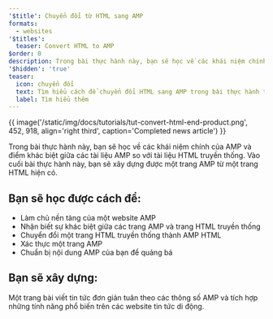 ```yaml
---
'$title': Chuyển đổi từ HTML sang AMP
formats:
  - websites
'$titles':
  teaser: Convert HTML to AMP
$order: 0
description: Trong bài thực hành này, bạn sẽ học về các khái niệm chính của AMP và điểm khác biệt giữa các tài liệu AMP so với tài liệu HTML truyền thống. Vào cuối bài thực hành này
'$hidden': 'true'
teaser:
  icon: chuyển đổi
  text: Tìm hiểu cách để chuyển đổi HTML sang AMP trong bài thực hành từng bước này.
  label: Tìm hiểu thêm
---
```


{{ image('/static/img/docs/tutorials/tut-convert-html-end-product.png', 452, 918, align='right third', caption='Completed news article') }}

Trong bài thực hành này, bạn sẽ học về các khái niệm chính của AMP và điểm khác biệt giữa các tài liệu AMP so với tài liệu HTML truyền thống. Vào cuối bài thực hành này, bạn sẽ xây dựng được một trang AMP từ một trang HTML hiện có.

## Bạn sẽ học được cách để:

- Làm chủ nền tảng của một website AMP
- Nhận biết sự khác biệt giữa các trang AMP và trang HTML truyền thống
- Chuyển đổi một trang HTML truyền thống thành AMP HTML
- Xác thực một trang AMP
- Chuẩn bị nội dung AMP của bạn để quảng bá

## Bạn sẽ xây dựng:

Một trang bài viết tin tức đơn giản tuân theo các thông số AMP và tích hợp những tính năng phổ biến trên các website tin tức di động.
